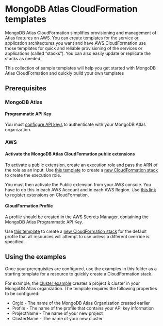 # MongoDB Atlas CloudFormation templates
MongoDB Atlas CloudFormation simplifies provisioning and management of Atlas features on AWS. You can create templates for the service or application architectures you want and have AWS CloudFormation use those templates for quick and reliable provisioning of the services or applications (called “stacks”). You can also easily update or replicate the stacks as needed.

This collection of sample templates will help you get started with MongoDB Atlas CloudFormation and quickly build your own templates

## Prerequisites
### MongoDB Atlas
#### Programmatic API Key
You must [configure API keys](https://www.mongodb.com/docs/atlas/configure-api-access/#std-label-atlas-admin-api-access) to authenticate with your MongoDB Atlas organization.

### AWS
#### Activate the MongoDB Atlas CloudFormation public extensions
To activate a public extension, create an execution role and pass the ARN of the role as an input. Use [this template](execution-role.yaml) to create a [new CloudFormation stack](https://console.aws.amazon.com/cloudformation/home#/stacks/create) to create the execution role.

You must then activate the Public extension from your AWS console. You have to do this in each AWS Account and in each AWS Region. Use [this link](https://us-east-1.console.aws.amazon.com/cloudformation/home#/registry/public-extensions?visibility=PUBLIC&type=RESOURCE&category=AWS_TYPES) to register extensions on CloudFormation.

#### CloudFormation Profile
A profile should be created in the AWS Secrets Manager, containing the MongoDB Atlas Programmatic API Key.

Use [this template](profile-secret.yaml) to create a [new CloudFormation stack](https://console.aws.amazon.com/cloudformation/home#/stacks/create) for the default profile that all resources will attempt to use unless a different override is specified.

## Using the examples
Once your prerequisites are configured, use the examples in this folder as a starting template for a resource to quickly create a CloudFormation stack. 

For example, the [cluster example](cluster/cluster.json) creates a project & cluster in your MongoDB Atlas organization. The template requires the following properties to be configured:
* OrgId - The name of the MongoDB Atlas Organization created earlier
* Profile - The name of the profile that contains your API key information
* ProjectName - The name of your new project
* ClusterName - The name of your new cluster
